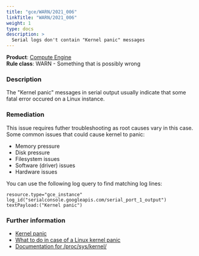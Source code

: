 ```yaml
---
title: "gce/WARN/2021_006"
linkTitle: "WARN/2021_006"
weight: 1
type: docs
description: >
  Serial logs don't contain "Kernel panic" messages
---
```


**Product**: [Compute Engine](https://cloud.google.com/compute)\
**Rule class**: WARN - Something that is possibly wrong

### Description

The "Kernel panic" messages in serial output usually indicate that some
fatal error occured on a Linux instance.

### Remediation

This issue requires futher troubleshooting as root causes vary in this case.
Some common issues that could cause kernel to panic:
- Memory pressure
- Disk pressure
- Filesystem issues
- Software (driver) issues
- Hardware issues

You can use the following log query to find matching log lines:

```
resource.type="gce_instance"
log_id("serialconsole.googleapis.com/serial_port_1_output")
textPayload:("Kernel panic")
```

### Further information

- [Kernel panic](https://en.wikipedia.org/wiki/Kernel_panic)
- [What to do in case of a Linux kernel panic](https://www.redhat.com/sysadmin/linux-kernel-panic)
- [Documentation for /proc/sys/kernel/](https://www.kernel.org/doc/html/latest/admin-guide/sysctl/kernel.html)
